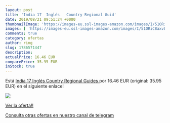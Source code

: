 ```yaml
---
layout: post
title: 'India 17  Inglés   Country Regional Guid'
date: 2019/08/21 09:51:24 +0000
thumbnailImage: 'https://images-eu.ssl-images-amazon.com/images/I/51ORiC8axvL._SL200_.jpg'
images: [ 'https://images-eu.ssl-images-amazon.com/images/I/51ORiC8axvL._SL200_.jpg' ]
comments: true
category: ofertas
author: ring
slug: 1786571447
description:
actualPrice: 16.46 EUR
comparePrice: 35.95 EUR
inStock: true
---
```


Está [India 17  Inglés   Country Regional Guides ](https://www.amazon.com/dp/1786571447/?tag=redken08-20) por 16.46 EUR (original: 35.95 EUR) en el siguiente enlace!

[![](https://images-eu.ssl-images-amazon.com/images/I/51ORiC8axvL._SL200_.jpg)](https://www.amazon.com/dp/1786571447/?tag=redken08-20)

[Ver la oferta!!](https://www.amazon.com/dp/1786571447/?tag=redken08-20)

[Consulta otras ofertas en nuestro canal de telegram](https://t.me/s/ofertas25)
